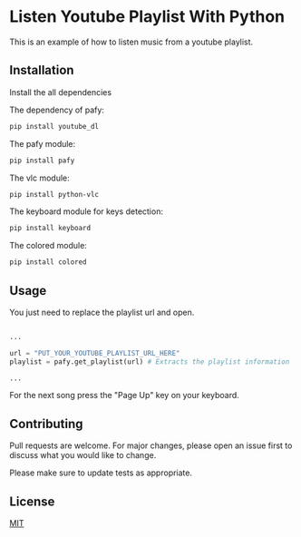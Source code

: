 # Listen Youtube Playlist With Python
This is an example of how to listen music from a youtube playlist.

## Installation

Install the all dependencies

The dependency of pafy:
```bash
pip install youtube_dl
```
The pafy module:
```bash
pip install pafy
```
The vlc module:
```bash
pip install python-vlc
```
The keyboard module for keys detection:
```bash
pip install keyboard
```
The colored module:
```bash
pip install colored
```

## Usage

You just need to replace the playlist url and open.

```python

...

url = "PUT_YOUR_YOUTUBE_PLAYLIST_URL_HERE"
playlist = pafy.get_playlist(url) # Extracts the playlist information

...

```
For the next song press the "Page Up" key on your keyboard.

## Contributing
Pull requests are welcome. For major changes, please open an issue first to discuss what you would like to change.

Please make sure to update tests as appropriate.

## License
[MIT](https://choosealicense.com/licenses/mit/)
